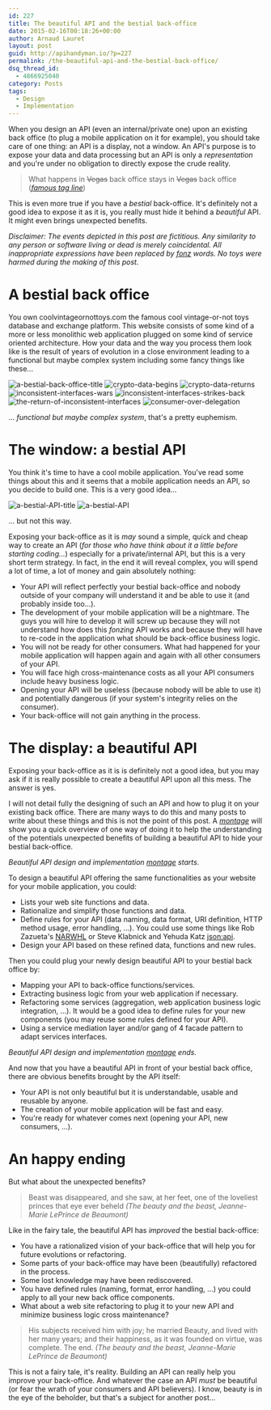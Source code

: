 ```yaml
---
id: 227
title: The beautiful API and the bestial back-office
date: 2015-02-16T00:18:26+00:00
author: Arnaud Lauret
layout: post
guid: http://apihandyman.io/?p=227
permalink: /the-beautiful-api-and-the-bestial-back-office/
dsq_thread_id:
  - 4866925040
category: Posts
tags:
  - Design
  - Implementation
---
```

When you design an API (even an internal/private one) upon an existing back office (to plug a mobile application on it for example), you should take care of one thing: an API is a display, not a window.
An API's purpose is to expose your data and data processing but an API is only a *representation* and you're under no obligation to directly expose the crude reality.<!--more-->

> What happens in <del>Vegas</del> back office stays in <del>Vegas</del> back office
> (*[famous tag line](http://theweek.com/articles/459434/brief-history-happens-vegas-stays-vegas)*)

This is even more true if you have a *bestial* back-office. It's definitely not a good idea to expose it as it is, you really must hide it behind a *beautiful* API. It might even brings unexpected benefits.

*Disclaimer: The events depicted in this post are fictitious. Any similarity to any person or software living or dead is merely coincidental. All inappropriate expressions have been replaced by [fonz](http://en.wikipedia.org/wiki/Fonzie) words. No toys were harmed during the making of this post.* 

# A bestial back office
You own coolvintageornottoys.com the famous cool vintage-or-not toys database and exchange platform.
This website consists of some kind of a more or less monolithic web application plugged on some kind of service oriented architecture.
How your data and the way you process them look like is the result of years of evolution in a close environment leading to a functional but maybe complex system including some fancy things like these...

![a-bestial-back-office-title](/images/the-beautiful-api-and-the-bestial-back-office/a-bestial-back-office-page-01.png "A bestial back-office title")
![crypto-data-begins](/images/the-beautiful-api-and-the-bestial-back-office/a-bestial-back-office-page-02.png "Crypto data begins")
![crypto-data-returns](/images/the-beautiful-api-and-the-bestial-back-office/a-bestial-back-office-page-03.png "Crypto data returns")
![inconsistent-interfaces-wars](/images/the-beautiful-api-and-the-bestial-back-office/a-bestial-back-office-page-04.png "Inconsistent interfaces wars")
![inconsistent-interfaces-strikes-back](/images/the-beautiful-api-and-the-bestial-back-office/a-bestial-back-office-page-05.png "Inconsistent interfaces strikes back")
![the-return-of-inconsistent-interfaces](/images/the-beautiful-api-and-the-bestial-back-office/a-bestial-back-office-page-06.png "The return of inconsistent interfaces")
![consumer-over-delegation](/images/the-beautiful-api-and-the-bestial-back-office/a-bestial-back-office-page-07.png "Consumer over-delegation")

... *functional but maybe complex system*, that's a pretty euphemism. 

# The window: a bestial API
You think it's time to have a cool mobile application.
You've read some things about this and it seems that a mobile application needs an API, so you decide to build one.
This is a very good idea...

![a-bestial-API-title](/images/the-beautiful-api-and-the-bestial-back-office/a-bestial-api-page-01.png "A bestial API title")
![a-bestial-API](/images/the-beautiful-api-and-the-bestial-back-office/a-bestial-api-page-02.png "A bestial API")

... but not this way.

Exposing your back-office as it is *may* sound a simple, quick and cheap way to create an API (*for those who have think about it a little before starting coding...*) especially for a private/internal API, but this is a very short term strategy.
In fact, in the end it will reveal complex, you will spend a lot of time, a lot of money and gain absolutely nothing:

- Your API will reflect perfectly your bestial back-office and nobody outside of your company will understand it and be able to use it (and probably inside too...).
- The development of your mobile application will be a nightmare. The guys you will hire to develop it will screw up because they will not understand how does this *fonzing* API works and because they will have to re-code in the application what should be back-office business logic.
- You will not be ready for other consumers. What had happened for your mobile application will happen again and again with all other consumers of your API.
- You will face high cross-maintenance costs as all your API consumers include heavy business logic.
- Opening your API will be useless (because nobody will be able to use it) and potentially dangerous (if your system's integrity relies on the consumer).
- Your back-office will not gain anything in the process.

# The display: a beautiful API
Exposing your back-office as it is is definitely not a good idea, but you may ask if it is really possible to create a beautiful API upon all this mess. The answer is yes.

I will not detail fully the designing of such an API and how to plug it on your existing back office. There are many ways to do this and many posts to write about these things and this is not the point of this post.
A *[montage](http://en.wikipedia.org/wiki/Montage_%28filmmaking%29)* will show you a quick overview of one way of doing it to help the understanding of the potentials unexpected benefits of building a beautiful API to hide your bestial back-office.

*Beautiful API design and implementation [montage](http://en.wikipedia.org/wiki/Montage_%28filmmaking%29) starts.*

To design a beautiful API offering the same functionalities as your website for your mobile application, you could:

- Lists your web site functions and data.
- Rationalize and simplify those functions and data.
- Define rules for your API (data naming, data format, URI definition, HTTP method usage, error handling, ...). You could use some things like Rob Zazueta's [NARWHL](http://www.narwhl.com/) or Steve Klabnick and Yehuda Katz [json:api](http://jsonapi.org/).
- Design your API based on these refined data, functions and new rules.

Then you could plug your newly design beautiful API to your bestial back office by:

- Mapping your API to back-office functions/services.
- Extracting business logic from your web application if necessary.
- Refactoring some services (aggregation, web application business logic integration, ...). It would be a good idea to define rules for your new components (you may reuse some rules defined for your API).
- Using a service mediation layer and/or gang of 4 facade pattern to adapt services interfaces.

*Beautiful API design and implementation [montage](http://en.wikipedia.org/wiki/Montage_%28filmmaking%29) ends.*

And now that you have a beautiful API in front of your bestial back office, there are obvious benefits brought by the API itself:

- Your API is not only beautiful but it is understandable, usable and reusable by anyone.
- The creation of your mobile application will be fast and easy.
- You're ready for whatever comes next (opening your API, new consumers, ...).

# An happy ending
But what about the unexpected benefits?

> Beast was disappeared, and she saw, at her feet, one of the loveliest princes that eye ever beheld
> *(The beauty and the beast, Jeanne-Marie LePrince de Beaumont)*

Like in the fairy tale, the beautiful API has *improved* the bestial back-office:

- You have a rationalized vision of your back-office that will help you for future evolutions or refactoring.
- Some parts of your back-office may have been (beautifully) refactored in the process.
- Some lost knowledge may have been rediscovered.
- You have defined rules (naming, format, error handling, ...) you could apply to all your new back office components.
- What about a web site refactoring to plug it to your new API and minimize business logic cross maintenance?

> His subjects received him with joy; he married Beauty, and lived with her many years; and their happiness, as it was founded on virtue, was complete.
> The end.
> *(The beauty and the beast, Jeanne-Marie LePrince de Beaumont)*

This is not a fairy tale, it's reality. Building an API can really help you improve your back-office.
And whatever the case an API *must* be beautiful (or fear the wrath of your consumers and API believers).
I know, beauty is in the eye of the beholder, but that's a subject for another post...
